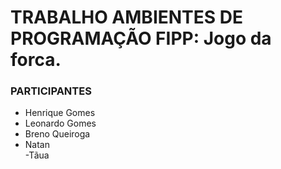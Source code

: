 # TRABALHO AMBIENTES DE PROGRAMAÇÃO FIPP: Jogo da forca.

### PARTICIPANTES
- Henrique Gomes <br/>
- Leonardo Gomes <br/>
- Breno Queiroga <br/>
- Natan <br/>
-Tãua <br/>

